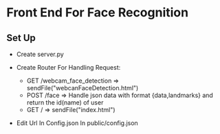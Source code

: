 # Front End For Face Recognition
## Set Up
- Create server.py 
- Create Router For Handling Request:
    - GET /webcam_face_detection => sendFile("webcanFaceDetection.html")
    - POST /face => Handle json data with format {data,landmarks} and return the id(name) of user
    - GET / => sendFile("index.html")

- Edit Url In Config.json In public/config.json   